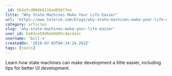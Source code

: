 ```yaml
---
_id: 5b3afcd006b6116a4056ffee
title: "Why State Machines Make Your Life Easier"
url: 'https://www.telerik.com/blogs/why-state-machines-make-your-life-easier-video'
category: articles
slug: 'why-state-machines-make-your-life-easier'
user_id: 5a83ce59d6eb0005c4ecda2c
username: 'bill-s'
createdOn: '2018-07-03T04:34:24.262Z'
tags: [tools]
---
```


Learn how state machines can make development a little easier, including tips for better UI development.



